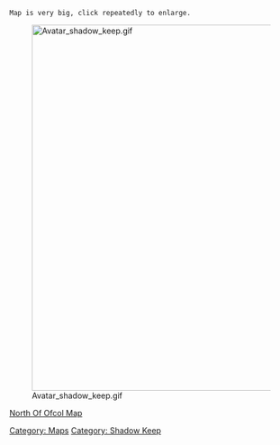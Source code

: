 `Map is very big, click repeatedly to enlarge.`

<figure>
<img src="Avatar_shadow_keep.gif" title="Avatar_shadow_keep.gif"
width="650" alt="Avatar_shadow_keep.gif" />
<figcaption aria-hidden="true">Avatar_shadow_keep.gif</figcaption>
</figure>

[North Of Ofcol Map](North_Of_Ofcol_Map "wikilink")

[Category: Maps](Category:_Maps "wikilink") [Category: Shadow
Keep](Category:_Shadow_Keep "wikilink")
